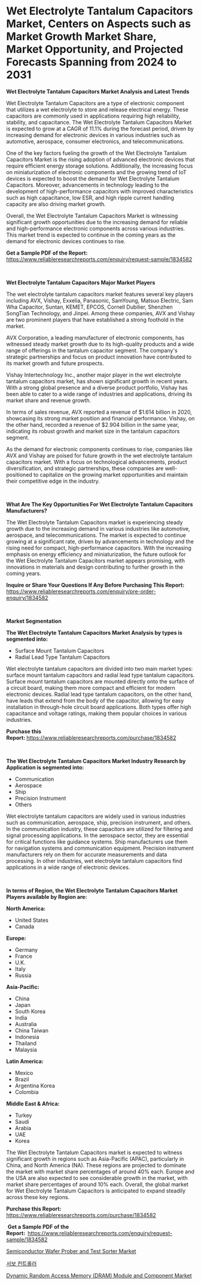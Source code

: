 <p><h1>Wet Electrolyte Tantalum Capacitors Market, Centers on Aspects such as Market Growth Market Share, Market Opportunity, and Projected Forecasts Spanning from 2024 to 2031</h1></p><p><strong>Wet Electrolyte Tantalum Capacitors Market Analysis and Latest Trends</strong></p>
<p><p>Wet Electrolyte Tantalum Capacitors are a type of electronic component that utilizes a wet electrolyte to store and release electrical energy. These capacitors are commonly used in applications requiring high reliability, stability, and capacitance. The Wet Electrolyte Tantalum Capacitors Market is expected to grow at a CAGR of 11.1% during the forecast period, driven by increasing demand for electronic devices in various industries such as automotive, aerospace, consumer electronics, and telecommunications.</p><p>One of the key factors fueling the growth of the Wet Electrolyte Tantalum Capacitors Market is the rising adoption of advanced electronic devices that require efficient energy storage solutions. Additionally, the increasing focus on miniaturization of electronic components and the growing trend of IoT devices is expected to boost the demand for Wet Electrolyte Tantalum Capacitors. Moreover, advancements in technology leading to the development of high-performance capacitors with improved characteristics such as high capacitance, low ESR, and high ripple current handling capacity are also driving market growth.</p><p>Overall, the Wet Electrolyte Tantalum Capacitors Market is witnessing significant growth opportunities due to the increasing demand for reliable and high-performance electronic components across various industries. This market trend is expected to continue in the coming years as the demand for electronic devices continues to rise.</p></p>
<p><strong>Get a Sample PDF of the Report:&nbsp;</strong> <a href="https://www.reliableresearchreports.com/enquiry/request-sample/1834582">https://www.reliableresearchreports.com/enquiry/request-sample/1834582</a></p>
<p>&nbsp;</p>
<p><strong>Wet Electrolyte Tantalum Capacitors Major Market Players</strong></p>
<p><p>The wet electrolyte tantalum capacitors market features several key players including AVX, Vishay, Exxelia, Panasonic, SamYoung, Matsuo Electric, Sam Wha Capacitor, Suntan, KEMET, EPCOS, Cornell Dubilier, Shenzhen SongTian Technology, and Jinpei. Among these companies, AVX and Vishay are two prominent players that have established a strong foothold in the market.</p><p>AVX Corporation, a leading manufacturer of electronic components, has witnessed steady market growth due to its high-quality products and a wide range of offerings in the tantalum capacitor segment. The company's strategic partnerships and focus on product innovation have contributed to its market growth and future prospects.</p><p>Vishay Intertechnology Inc., another major player in the wet electrolyte tantalum capacitors market, has shown significant growth in recent years. With a strong global presence and a diverse product portfolio, Vishay has been able to cater to a wide range of industries and applications, driving its market share and revenue growth.</p><p>In terms of sales revenue, AVX reported a revenue of $1.614 billion in 2020, showcasing its strong market position and financial performance. Vishay, on the other hand, recorded a revenue of $2.904 billion in the same year, indicating its robust growth and market size in the tantalum capacitors segment.</p><p>As the demand for electronic components continues to rise, companies like AVX and Vishay are poised for future growth in the wet electrolyte tantalum capacitors market. With a focus on technological advancements, product diversification, and strategic partnerships, these companies are well-positioned to capitalize on the growing market opportunities and maintain their competitive edge in the industry.</p></p>
<p>&nbsp;</p>
<p><strong>What Are The Key Opportunities For Wet Electrolyte Tantalum Capacitors Manufacturers?</strong></p>
<p><p>The Wet Electrolyte Tantalum Capacitors market is experiencing steady growth due to the increasing demand in various industries like automotive, aerospace, and telecommunications. The market is expected to continue growing at a significant rate, driven by advancements in technology and the rising need for compact, high-performance capacitors. With the increasing emphasis on energy efficiency and miniaturization, the future outlook for the Wet Electrolyte Tantalum Capacitors market appears promising, with innovations in materials and design contributing to further growth in the coming years.</p></p>
<p><strong>Inquire or Share Your Questions If Any Before Purchasing This Report:</strong> <a href="https://www.reliableresearchreports.com/enquiry/pre-order-enquiry/1834582">https://www.reliableresearchreports.com/enquiry/pre-order-enquiry/1834582</a></p>
<p>&nbsp;</p>
<p><strong>Market Segmentation</strong></p>
<p><strong>The Wet Electrolyte Tantalum Capacitors Market Analysis by types is segmented into:</strong></p>
<p><ul><li>Surface Mount Tantalum Capacitors</li><li>Radial Lead Type Tantalum Capacitors</li></ul></p>
<p><p>Wet electrolyte tantalum capacitors are divided into two main market types: surface mount tantalum capacitors and radial lead type tantalum capacitors. Surface mount tantalum capacitors are mounted directly onto the surface of a circuit board, making them more compact and efficient for modern electronic devices. Radial lead type tantalum capacitors, on the other hand, have leads that extend from the body of the capacitor, allowing for easy installation in through-hole circuit board applications. Both types offer high capacitance and voltage ratings, making them popular choices in various industries.</p></p>
<p><strong>Purchase this Report:&nbsp;</strong><a href="https://www.reliableresearchreports.com/purchase/1834582">https://www.reliableresearchreports.com/purchase/1834582</a></p>
<p>&nbsp;</p>
<p><strong>The Wet Electrolyte Tantalum Capacitors Market Industry Research by Application is segmented into:</strong></p>
<p><ul><li>Communication</li><li>Aerospace</li><li>Ship</li><li>Precision Instrument</li><li>Others</li></ul></p>
<p><p>Wet electrolyte tantalum capacitors are widely used in various industries such as communication, aerospace, ship, precision instrument, and others. In the communication industry, these capacitors are utilized for filtering and signal processing applications. In the aerospace sector, they are essential for critical functions like guidance systems. Ship manufacturers use them for navigation systems and communication equipment. Precision instrument manufacturers rely on them for accurate measurements and data processing. In other industries, wet electrolyte tantalum capacitors find applications in a wide range of electronic devices.</p></p>
<p>&nbsp;</p>
<p><strong>In terms of Region, the Wet Electrolyte Tantalum Capacitors Market Players available by Region are:</strong></p>
<p>
    <p> <strong> North America: </strong>
        <ul>
            <li>United States</li>
            <li>Canada</li>
        </ul>
        </p> 
    <p> <strong> Europe: </strong>
        <ul>
            <li>Germany</li>
            <li>France</li>
            <li>U.K.</li>
            <li>Italy</li>
            <li>Russia</li>
        </ul>
        </p> 
    <p> <strong> Asia-Pacific: </strong>
        <ul>
            <li>China</li>
            <li>Japan</li>
            <li>South Korea</li>
            <li>India</li>
            <li>Australia</li>
            <li>China Taiwan</li>
            <li>Indonesia</li>
            <li>Thailand</li>
            <li>Malaysia</li>
        </ul>
        </p> 
    <p> <strong> Latin America: </strong>
        <ul>
            <li>Mexico</li>
            <li>Brazil</li>
            <li>Argentina Korea</li>
            <li>Colombia</li>
        </ul>
        </p> 
    <p> <strong> Middle East & Africa: </strong>
        <ul>
            <li>Turkey</li>
            <li>Saudi</li>
            <li>Arabia</li>
            <li>UAE</li>
            <li>Korea</li>
        </ul>
    </p>
    </p>
<p><p>The Wet Electrolyte Tantalum Capacitors market is expected to witness significant growth in regions such as Asia-Pacific (APAC), particularly in China, and North America (NA). These regions are projected to dominate the market with market share percentages of around 40% each. Europe and the USA are also expected to see considerable growth in the market, with market share percentages of around 10% each. Overall, the global market for Wet Electrolyte Tantalum Capacitors is anticipated to expand steadily across these key regions.</p></p>
<p><strong>Purchase this Report: </strong><a href="https://www.reliableresearchreports.com/purchase/1834582">https://www.reliableresearchreports.com/purchase/1834582</a></p>
<p>&nbsp;<strong>Get a Sample PDF of the Report:&nbsp;&nbsp;</strong><a href="https://www.reliableresearchreports.com/enquiry/request-sample/1834582">https://www.reliableresearchreports.com/enquiry/request-sample/1834582</a></p>
<p><strong></strong></p>
<p><p><a href="https://github.com/nathandecarvalho/Market-Research-Report-List-2/blob/main/semiconductor-wafer-prober-and-test-sorter-market.md">Semiconductor Wafer Prober and Test Sorter Market</a></p><p><a href="https://github.com/Howaoole34545/Market-Research-Report-List-1/blob/main/501226512413.md">서보 컨트롤러</a></p><p><a href="https://github.com/kosella/Market-Research-Report-List-2/blob/main/dynamic-random-access-memory-dram-module-and-component-market.md">Dynamic Random Access Memory (DRAM) Module and Component Market</a></p></p>